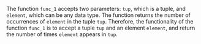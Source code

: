 The function `func_1` accepts two parameters: `tup`, which is a tuple, and `element`, which can be any data type. The function returns the number of occurrences of `element` in the tuple `tup`. Therefore, the functionality of the function `func_1` is to accept a tuple `tup` and an element `element`, and return the number of times `element` appears in `tup`.